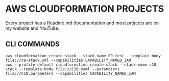 # AWS CLOUDFORMATION PROJECTS
Every project has a Readme.md documentation and most projects are on my website and YouTube.

## CLI COMMANDS
```
aws cloudformation create-stack --stack-name C9-test --template-body file://c9-stack.yml --capabilities CAPABILITY_NAMED_IAM
aws --profile default cloudformation create-stack --stack-name c10-stack --template-body file://C10.yaml --parameters file://C10.parameters --capabilities CAPABILITY_NAMED_IAM
```

